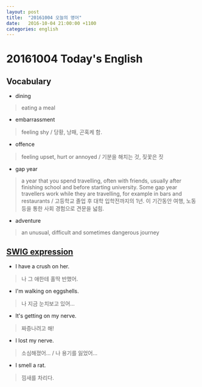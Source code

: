 ```yaml
---
layout: post
title:  "20161004 오늘의 영어"
date:   2016-10-04 21:00:00 +1100
categories: english
---
```


# 20161004 Today's English

## Vocabulary

* dining

> eating a meal

* embarrassment

> feeling shy / 당황, 낭패, 곤혹케 함.

* offence

> feeling upset, hurt or annoyed / 기분을 해치는 것, 짖꿏은 짓

* gap year

> a year that you spend travelling, often with friends, usually after finishing school and before starting university. Some gap year travellers work while they are travelling, for example in bars and restaurants / 고등학교 졸업 후 대학 입학전까지의 1년. 이 기간동안 여행, 노동 등을 통한 사회 경험으로 견문을 넓힘.

* adventure

> an unusual, difficult and sometimes dangerous journey

## [SWIG expression](https://www.facebook.com/sharewhatiget)

* I have a crush on her.

> 나 그 애한테 홀딱 반했어.

* I'm walking on eggshells.

> 나 지금 눈치보고 있어...

* It's getting on my nerve.

> 짜증나려고 해!

* I lost my nerve.

> 소심해졌어... / 나 용기를 잃었어...

* I smell a rat.

> 낌새를 차리다.